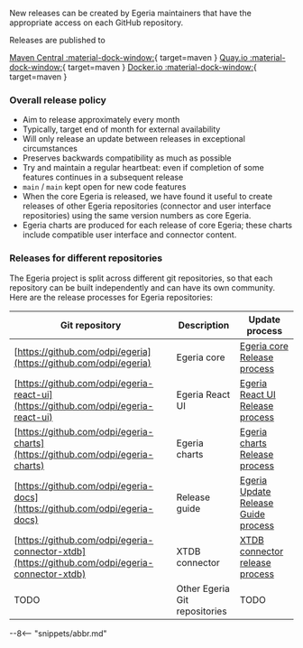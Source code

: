 <!-- SPDX-License-Identifier: CC-BY-4.0 -->
<!-- Copyright Contributors to the Egeria project 2020. -->

New releases can be created by Egeria maintainers that have the appropriate access on each GitHub repository.

Releases are published to

[Maven Central :material-dock-window:](https://oss.sonatype.org){ target=maven }
[Quay.io :material-dock-window:](https://quay.io/odpi){ target=maven }
[Docker.io :material-dock-window:](https://docker.io/odpi){ target=maven }


### Overall release policy

- Aim to release approximately every month
- Typically, target end of month for external availability
- Will only release an update between releases in exceptional circumstances
- Preserves backwards compatibility as much as possible
- Try and maintain a regular heartbeat: even if completion of some features continues in a subsequent release
- `main` / `main` kept open for new code features
- When the core Egeria is released, we have found it useful to create releases of other Egeria repositories (connector and user interface repositories) using the same version numbers as core Egeria. 
- Egeria charts are produced for each release of core Egeria; these charts include compatible user interface and connector content.    


### Releases for different repositories 

The Egeria project is split across different git repositories, so that each repository can be built independently and can have its own community.
Here are the release processes for Egeria repositories:


| Git repository | Description | Update process |
| ----------- | ----------- | -------------- |
| [https://github.com/odpi/egeria](https://github.com/odpi/egeria) | Egeria core | [Egeria core Release process](/guides/contributor/release-process/egeria-core-release)  |
| [https://github.com/odpi/egeria-react-ui](https://github.com/odpi/egeria-react-ui)  | Egeria React UI        | [Egeria React UI Release process](/guides/contributor/release-process/egeria-react-ui-release)| 
| [https://github.com/odpi/egeria-charts](https://github.com/odpi/egeria-charts)  | Egeria charts | [Egeria charts Release process](/guides/contributor/release-process/egeria-charts-release) |
| [https://github.com/odpi/egeria-docs](https://github.com/odpi/egeria-docs)  | Release guide | [Egeria Update Release Guide process](/guides/contributor/release-process/egeria-charts-release) |
| [https://github.com/odpi/egeria-connector-xtdb](https://github.com/odpi/egeria-connector-xtdb)  | XTDB connector | [XTDB connector release process](/guides/contributor/release-process/egeria-connector-xtdb-release) |
| TODO | Other Egeria Git repositories | TODO |




--8<-- "snippets/abbr.md"
